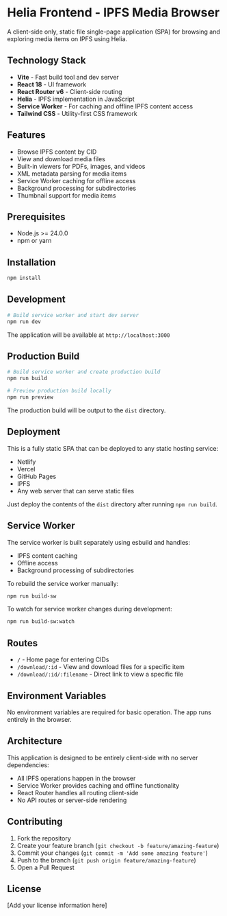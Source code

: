 # Helia Frontend - IPFS Media Browser

A client-side only, static file single-page application (SPA) for browsing and exploring media items on IPFS using Helia.

## Technology Stack

- **Vite** - Fast build tool and dev server
- **React 18** - UI framework
- **React Router v6** - Client-side routing
- **Helia** - IPFS implementation in JavaScript
- **Service Worker** - For caching and offline IPFS content access
- **Tailwind CSS** - Utility-first CSS framework

## Features

- Browse IPFS content by CID
- View and download media files
- Built-in viewers for PDFs, images, and videos
- XML metadata parsing for media items
- Service Worker caching for offline access
- Background processing for subdirectories
- Thumbnail support for media items

## Prerequisites

- Node.js >= 24.0.0
- npm or yarn

## Installation

```bash
npm install
```

## Development

```bash
# Build service worker and start dev server
npm run dev
```

The application will be available at `http://localhost:3000`

## Production Build

```bash
# Build service worker and create production build
npm run build

# Preview production build locally
npm run preview
```

The production build will be output to the `dist` directory.

## Deployment

This is a fully static SPA that can be deployed to any static hosting service:

- Netlify
- Vercel
- GitHub Pages
- IPFS
- Any web server that can serve static files

Just deploy the contents of the `dist` directory after running `npm run build`.

## Service Worker

The service worker is built separately using esbuild and handles:
- IPFS content caching
- Offline access
- Background processing of subdirectories

To rebuild the service worker manually:
```bash
npm run build-sw
```

To watch for service worker changes during development:
```bash
npm run build-sw:watch
```

## Routes

- `/` - Home page for entering CIDs
- `/download/:id` - View and download files for a specific item
- `/download/:id/:filename` - Direct link to view a specific file

## Environment Variables

No environment variables are required for basic operation. The app runs entirely in the browser.

## Architecture

This application is designed to be entirely client-side with no server dependencies:

- All IPFS operations happen in the browser
- Service Worker provides caching and offline functionality
- React Router handles all routing client-side
- No API routes or server-side rendering

## Contributing

1. Fork the repository
2. Create your feature branch (`git checkout -b feature/amazing-feature`)
3. Commit your changes (`git commit -m 'Add some amazing feature'`)
4. Push to the branch (`git push origin feature/amazing-feature`)
5. Open a Pull Request

## License

[Add your license information here] 
